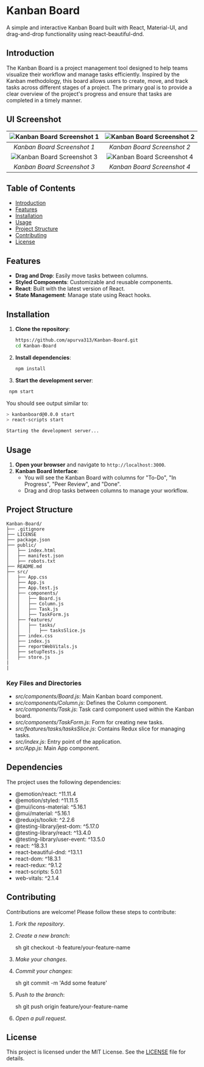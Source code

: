 
# Kanban Board

A simple and interactive Kanban Board built with React, Material-UI, and drag-and-drop functionality using react-beautiful-dnd.

## Introduction

The Kanban Board is a project management tool designed to help teams visualize their workflow and manage tasks efficiently. Inspired by the Kanban methodology, this board allows users to create, move, and track tasks across different stages of a project. The primary goal is to provide a clear overview of the project's progress and ensure that tasks are completed in a timely manner.

## UI Screenshot

| ![Kanban Board Screenshot 1](https://github.com/user-attachments/assets/e56538bf-9306-4245-8480-a7bad8744578) | ![Kanban Board Screenshot 2](https://github.com/user-attachments/assets/d713a556-74db-4921-857b-46de06e27508) |
| :-----------------------------------------------------------------------------------------------------------: | :-----------------------------------------------------------------------------------------------------------: |
|                                          _Kanban Board Screenshot 1_                                          |                                          _Kanban Board Screenshot 2_                                          |
| ![Kanban Board Screenshot 3](https://github.com/user-attachments/assets/584ce316-4bc8-457a-855d-24e60f35aa15) | ![Kanban Board Screenshot 4](https://github.com/user-attachments/assets/c2a7ca4a-1baf-43e7-91f0-d780ac7783d2) |
|                                          _Kanban Board Screenshot 3_                                          |                                          _Kanban Board Screenshot 4_                                          |

## Table of Contents

- [Introduction](#introduction)
- [Features](#features)
- [Installation](#installation)
- [Usage](#usage)
- [Project Structure](#project-structure)
- [Contributing](#contributing)
- [License](#license)

## Features

- **Drag and Drop**: Easily move tasks between columns.
- **Styled Components**: Customizable and reusable components.
- **React**: Built with the latest version of React.
- **State Management**: Manage state using React hooks.

## Installation

1. **Clone the repository**:

   ```sh
   https://github.com/apurva313/Kanban-Board.git
   cd Kanban-Board
   ```   

2. **Install dependencies**:

   ```sh
   npm install
   

3. **Start the development server**:

  ```sh
   npm start
  ```
   

   You should see output similar to:

   ```sh
   > kanbanboard@0.0.0 start
   > react-scripts start

   Starting the development server...
  ```
   

## Usage

1. **Open your browser** and navigate to `http://localhost:3000`.
2. **Kanban Board Interface**:
   - You will see the Kanban Board with columns for "To-Do", "In Progress", "Peer Review", and "Done".
   - Drag and drop tasks between columns to manage your workflow.

## Project Structure

```plaintext
Kanban-Board/
├── .gitignore
├── LICENSE
├── package.json
├── public/
│   ├── index.html
│   ├── manifest.json
│   ├── robots.txt
├── README.md
├── src/
│   ├── App.css
│   ├── App.js
│   ├── App.test.js
│   ├── components/
│   │   ├── Board.js
│   │   ├── Column.js
│   │   ├── Task.js
│   │   ├── TaskForm.js
│   ├── features/
│   │   ├── tasks/
│   │   │   ├── tasksSlice.js
│   ├── index.css
│   ├── index.js
│   ├── reportWebVitals.js
│   ├── setupTests.js
│   ├── store.js
|
|
```
### Key Files and Directories

- *src/components/Board.js*: Main Kanban board component.
- *src/components/Column.js*: Defines the Column component.
- *src/components/Task.js*: Task card component used within the Kanban board.
- *src/components/TaskForm.js*: Form for creating new tasks.
- *src/features/tasks/tasksSlice.js*: Contains Redux slice for managing tasks.
- *src/index.js*: Entry point of the application.
- *src/App.js*: Main App component.

## Dependencies

The project uses the following dependencies:

- @emotion/react: ^11.11.4
- @emotion/styled: ^11.11.5
- @mui/icons-material: ^5.16.1
- @mui/material: ^5.16.1
- @reduxjs/toolkit: ^2.2.6
- @testing-library/jest-dom: ^5.17.0
- @testing-library/react: ^13.4.0
- @testing-library/user-event: ^13.5.0
- react: ^18.3.1
- react-beautiful-dnd: ^13.1.1
- react-dom: ^18.3.1
- react-redux: ^9.1.2
- react-scripts: 5.0.1
- web-vitals: ^2.1.4

## Contributing

Contributions are welcome! Please follow these steps to contribute:

1. *Fork the repository*.
2. *Create a new branch*:

    sh
    git checkout -b feature/your-feature-name
    

3. *Make your changes*.
4. *Commit your changes*:

    sh
    git commit -m 'Add some feature'
    

5. *Push to the branch*:

    sh
    git push origin feature/your-feature-name
    

6. *Open a pull request*.

## License

This project is licensed under the MIT License. See the [LICENSE](LICENSE) file for details.

